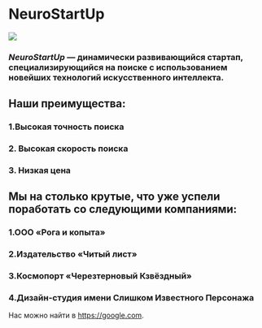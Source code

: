 # NeuroStartUp
![](https://netology-code.github.io/git-homeworks/introduction/assets/logo.png)
### *NeuroStartUp* — динамически развивающийся стартап, специализирующийся на поиске с использованием новейших технологий искусственного интеллекта.

## Наши преимущества:

### 1.Высокая точность поиска
### 2. Высокая скорость поиска
### 3. Низкая цена

## Мы на столько крутые, что уже успели поработать со следующими компаниями:

### 1.ООО «Рога и копыта»
### 2.Издательство «Читый лист»
### 3.Космопорт «Черезтерновый Кзвёздный»
### 4.Дизайн-студия имени Слишком Известного Персонажа

Нас можно найти в https://google.com.